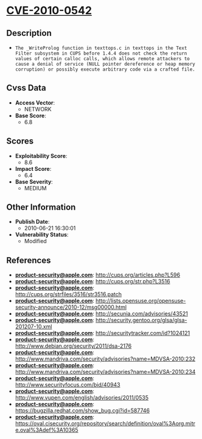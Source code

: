 
# [CVE-2010-0542](http://cups.org/articles.php?L596)

## Description

- `The _WriteProlog function in texttops.c in texttops in the Text Filter subsystem in CUPS before 1.4.4 does not check the return values of certain calloc calls, which allows remote attackers to cause a denial of service (NULL pointer dereference or heap memory corruption) or possibly execute arbitrary code via a crafted file.`

## Cvss Data

- **Access Vector**:
  - NETWORK
- **Base Score**:
  - 6.8

## Scores

- **Exploitability Score**:
  - 8.6
- **Impact Score**:
  - 6.4
- **Base Severity**:
  - MEDIUM

## Other Information

- **Publish Date**:
  - 2010-06-21 16:30:01
- **Vulnerability Status**:
  - Modified

## References

- **product-security@apple.com**: http://cups.org/articles.php?L596
- **product-security@apple.com**: http://cups.org/str.php?L3516
- **product-security@apple.com**: http://cups.org/strfiles/3516/str3516.patch
- **product-security@apple.com**: http://lists.opensuse.org/opensuse-security-announce/2010-12/msg00000.html
- **product-security@apple.com**: http://secunia.com/advisories/43521
- **product-security@apple.com**: http://security.gentoo.org/glsa/glsa-201207-10.xml
- **product-security@apple.com**: http://securitytracker.com/id?1024121
- **product-security@apple.com**: http://www.debian.org/security/2011/dsa-2176
- **product-security@apple.com**: http://www.mandriva.com/security/advisories?name=MDVSA-2010:232
- **product-security@apple.com**: http://www.mandriva.com/security/advisories?name=MDVSA-2010:234
- **product-security@apple.com**: http://www.securityfocus.com/bid/40943
- **product-security@apple.com**: http://www.vupen.com/english/advisories/2011/0535
- **product-security@apple.com**: https://bugzilla.redhat.com/show_bug.cgi?id=587746
- **product-security@apple.com**: https://oval.cisecurity.org/repository/search/definition/oval%3Aorg.mitre.oval%3Adef%3A10365
